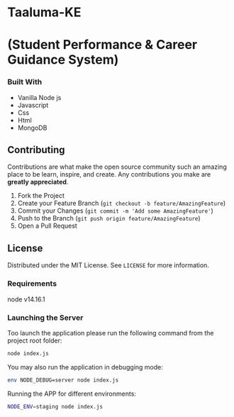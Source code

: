 # Taaluma-KE 
# (Student Performance & Career Guidance System)

### Built With

* Vanilla Node js
* Javascript
* Css
* Html
* MongoDB

<!-- CONTRIBUTING -->
## Contributing

Contributions are what make the open source community such an amazing place to be learn, inspire, and create. Any contributions you make are **greatly appreciated**.

1. Fork the Project
2. Create your Feature Branch (`git checkout -b feature/AmazingFeature`)
3. Commit your Changes (`git commit -m 'Add some AmazingFeature'`)
4. Push to the Branch (`git push origin feature/AmazingFeature`)
5. Open a Pull Request

<!-- LICENSE -->
## License

Distributed under the MIT License. See `LICENSE` for more information.

### Requirements

node v14.16.1


### Launching the Server

Too launch the application please run the following command from the project root folder:

```bash
node index.js
```

You may also run the application in debugging mode:

```bash
env NODE_DEBUG=server node index.js
```

Running the APP for different environments:

```bash
NODE_ENV=staging node index.js
```
